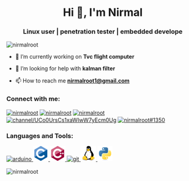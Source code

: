 <h1 align="center">Hi 👋, I'm Nirmal</h1>
<h3 align="center">Linux user | penetration tester | embedded develope</h3>

<p align="left"> <img src="https://komarev.com/ghpvc/?username=nirmalroot&label=Profile%20views&color=0e75b6&style=flat" alt="nirmalroot" /> </p>

- 🔭 I’m currently working on **Tvc flight computer**

- 🤝 I’m looking for help with **kalman filter**

- 📫 How to reach me **nirmalroot1@gmail.com**

<h3 align="left">Connect with me:</h3>
<p align="left">
<a href="https://twitter.com/nirmalroot" target="blank"><img align="center" src="https://raw.githubusercontent.com/rahuldkjain/github-profile-readme-generator/master/src/images/icons/Social/twitter.svg" alt="nirmalroot" height="30" width="40" /></a>
<a href="https://linkedin.com/in/nirmalroot" target="blank"><img align="center" src="https://raw.githubusercontent.com/rahuldkjain/github-profile-readme-generator/master/src/images/icons/Social/linked-in-alt.svg" alt="nirmalroot" height="30" width="40" /></a>
<a href="https://instagram.com/nirmalroot" target="blank"><img align="center" src="https://raw.githubusercontent.com/rahuldkjain/github-profile-readme-generator/master/src/images/icons/Social/instagram.svg" alt="nirmalroot" height="30" width="40" /></a>
<a href="https://www.youtube.com/c/uco0urscs1xawiww7yecm0ug" target="blank"><img align="center" src="https://raw.githubusercontent.com/rahuldkjain/github-profile-readme-generator/master/src/images/icons/Social/youtube.svg" alt="channel/UCo0UrsCs1xaWIwW7yEcm0Ug" height="30" width="40" /></a>
<a href="https://discord.gg/nirmalroot#1350" target="blank"><img align="center" src="https://raw.githubusercontent.com/rahuldkjain/github-profile-readme-generator/master/src/images/icons/Social/discord.svg" alt="nirmalroot#1350" height="30" width="40" /></a>
</p>

<h3 align="left">Languages and Tools:</h3>
<p align="left"> <a href="https://www.arduino.cc/" target="_blank" rel="noreferrer"> <img src="https://cdn.worldvectorlogo.com/logos/arduino-1.svg" alt="arduino" width="40" height="40"/> </a> <a href="https://www.cprogramming.com/" target="_blank" rel="noreferrer"> <img src="https://raw.githubusercontent.com/devicons/devicon/master/icons/c/c-original.svg" alt="c" width="40" height="40"/> </a> <a href="https://www.w3schools.com/cpp/" target="_blank" rel="noreferrer"> <img src="https://raw.githubusercontent.com/devicons/devicon/master/icons/cplusplus/cplusplus-original.svg" alt="cplusplus" width="40" height="40"/> </a> <a href="https://git-scm.com/" target="_blank" rel="noreferrer"> <img src="https://www.vectorlogo.zone/logos/git-scm/git-scm-icon.svg" alt="git" width="40" height="40"/> </a> <a href="https://www.linux.org/" target="_blank" rel="noreferrer"> <img src="https://raw.githubusercontent.com/devicons/devicon/master/icons/linux/linux-original.svg" alt="linux" width="40" height="40"/> </a> <a href="https://www.python.org" target="_blank" rel="noreferrer"> <img src="https://raw.githubusercontent.com/devicons/devicon/master/icons/python/python-original.svg" alt="python" width="40" height="40"/> </a> </p>

<p><img align="center" src="https://github-readme-stats.vercel.app/api/top-langs?username=nirmalroot&show_icons=true&locale=en&layout=compact" alt="nirmalroot" /></p>
